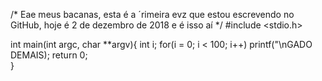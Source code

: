 /* Eae meus bacanas, esta é a ´rimeira evz que estou escrevendo no GitHub, hoje é 2 de dezembro de 2018 e é isso aí */
#include <stdio.h>

int main(int argc, char **argv){
  int i;
  for(i = 0; i < 100; i++)
    printf("\nGADO DEMAIS);
  return 0;  
}  
